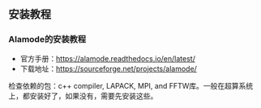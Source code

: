 ## 安装教程
### Alamode的安装教程
- 官方手册：https://alamode.readthedocs.io/en/latest/
- 下载地址：https://sourceforge.net/projects/alamode/


检查依赖的包：c++ compiler, LAPACK, MPI, and FFTW库。一般在超算系统上，都安装好了，如果没有，需要先安装这些。

